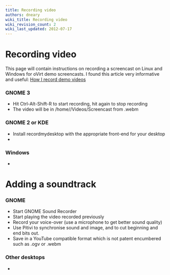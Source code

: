 ```yaml
---
title: Recording video
authors: dneary
wiki_title: Recording video
wiki_revision_count: 2
wiki_last_updated: 2012-07-17
---
```


# Recording video

This page will contain instructions on recording a screencast on Linux and Windows for oVirt demo screencasts. I found this article very informative and useful: [How I record demo videos](http://www.itauthor.com/2009/03/10/how-i-record-demo-videos/)

### GNOME 3

*   Hit Ctrl-Alt-Shift-R to start recording, hit again to stop recording
*   The video will be in /home/<user>/Videos/Screencast from <date>.webm

### GNOME 2 or KDE

*   Install recordmydesktop with the appropriate front-end for your desktop
*   <Add instructions on using recordmydesktop>

### Windows

*   <Add instructions on recording desktop on windows>

# Adding a soundtrack

### GNOME

*   Start GNOME Sound Recorder
*   Start playing the video recorded previously
*   Record your voice-over (use a microphone to get better sound quality)
*   Use Pitivi to synchronise sound and image, and to cut beginning and end bits out.
*   Save in a YouTube compatible format which is not patent encumbered such as .ogv or .webm

### Other desktops

*   <Add instructions for other desktop environments here>
